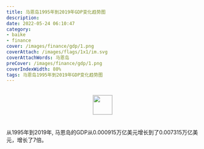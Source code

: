```yaml
---
title: 马恩岛1995年到2019年GDP变化趋势图
description: 
date: 2022-05-24 06:10:47
category:
- baike
- finance
cover: /images/finance/gdp/1.png
coverAttach: /images/flags/1x1/im.svg
coverAttachWords: 马恩岛
preCover: /images/finance/gdp/1.png
coverIndexWidth: 80%
tags: 马恩岛1995年到2019年GDP变化趋势图
---
```




<script src="/assets/js/charts/chart.js"></script>

<div style="text-align: center; margin: 30px 0; ">
    <img src="/images/flags/1x1/im.svg" style="width: 50px; border: 1px solid #cccccc; ">
</div>

<div style="width: 98%; margin: 0 0 35px 0; ">
    <canvas id="myChart"></canvas>
</div>

<div>
<p class="paragraph">从1995年到2019年, 马恩岛的GDP从0.000915万亿美元增长到了0.007315万亿美元，增长了7倍。</p>
</div>

<script>

    const dataGdp = {
        labels: [1995, 1996, 1997, 1998, 1999, 2000, 2001, 2002, 2003, 2004, 2005, 2006, 2007, 2008, 2009, 2010, 2011, 2012, 2013, 2014, 2015, 2016, 2017, 2018, 2019],
        datasets: [{
            label: '(万亿美元)  •  即刻编程  •  cn.hongkezhang.com',
            backgroundColor: 'rgb(0 0 128)',
            borderColor: 'rgb(0 0 128)',
            data: [0.000915, 0.001023, 0.001181, 0.001383, 0.001567, 0.001564, 0.001659, 0.001947, 0.002329, 0.002822, 0.003032, 0.003423, 0.004466, 0.005928, 0.005487, 0.005920, 0.006566, 0.006691, 0.007001, 0.007709, 0.007085, 0.006847, 0.006980, 0.007492, 0.007315],
            barPercentage: 0.3
        }]
    };

    const config = {
        type: 'line',
        data: dataGdp,
        options: {
            series: [
                {
                    barWidth: '20%'
                }
            ]
        }
    };

    const myChart = new Chart(
        document.getElementById('myChart'),
        config
    );
</script>
